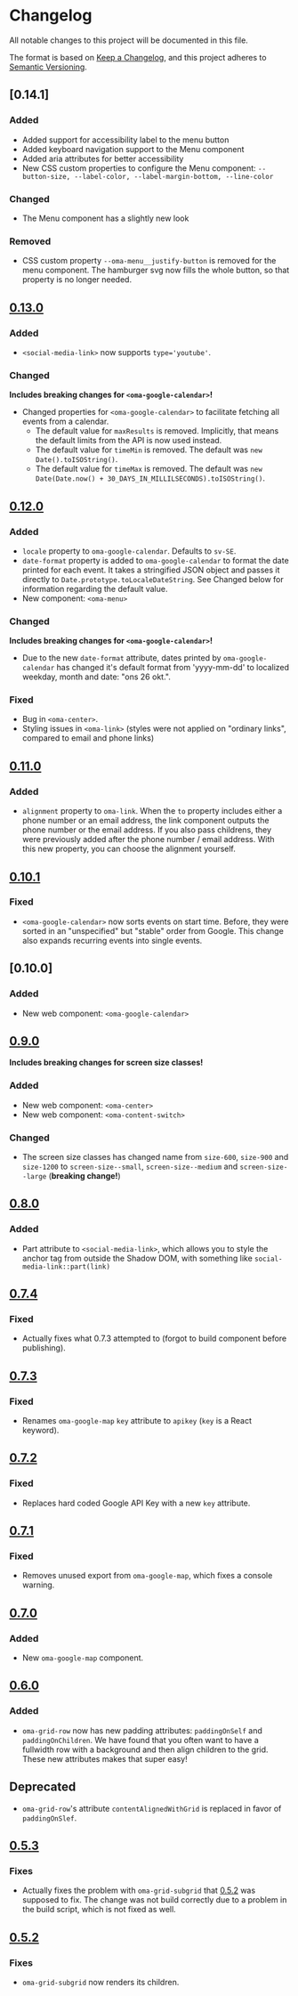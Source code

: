 # Changelog

All notable changes to this project will be documented in this file.

The format is based on [Keep a Changelog](https://keepachangelog.com/en/1.0.0/),
and this project adheres to
[Semantic Versioning](https://semver.org/spec/v2.0.0.html).

## [0.14.1]

### Added

- Added support for accessibility label to the menu button
- Added keyboard navigation support to the Menu component
- Added aria attributes for better accessibility
- New CSS custom properties to configure the Menu component:
  `--button-size, --label-color, --label-margin-bottom, --line-color`

### Changed

- The Menu component has a slightly new look

### Removed

- CSS custom property `--oma-menu__justify-button` is removed for the menu
  component. The hamburger svg now fills the whole button, so that property is
  no longer needed.

## [0.13.0]

### Added

- `<social-media-link>` now supports `type='youtube'`.

### Changed

**Includes breaking changes for `<oma-google-calendar>`!**

- Changed properties for `<oma-google-calendar>` to facilitate fetching all
  events from a calendar.
  - The default value for `maxResults` is removed. Implicitly, that means the
    default limits from the API is now used instead.
  - The default value for `timeMin` is removed. The default was
    `new Date().toISOString()`.
  - The default value for `timeMax` is removed. The default was
    `new Date(Date.now() + 30_DAYS_IN_MILLILSECONDS).toISOString()`.

## [0.12.0]

### Added

- `locale` property to `oma-google-calendar`. Defaults to `sv-SE`.
- `date-format` property is added to `oma-google-calendar` to format the date
  printed for each event. It takes a stringified JSON object and passes it
  directly to `Date.prototype.toLocaleDateString`. See Changed below for
  information regarding the default value.
- New component: `<oma-menu>`

### Changed

**Includes breaking changes for `<oma-google-calendar>`!**

- Due to the new `date-format` attribute, dates printed by `oma-google-calendar`
  has changed it's default format from 'yyyy-mm-dd' to localized weekday, month
  and date: "ons 26 okt.".

### Fixed

- Bug in `<oma-center>`.
- Styling issues in `<oma-link>` (styles were not applied on "ordinary links",
  compared to email and phone links)

## [0.11.0]

### Added

- `alignment` property to `oma-link`. When the `to` property includes either a
  phone number or an email address, the link component outputs the phone number
  or the email address. If you also pass childrens, they were previously added
  after the phone number / email address. With this new property, you can choose
  the alignment yourself.

## [0.10.1]

### Fixed

- `<oma-google-calendar>` now sorts events on start time. Before, they were
  sorted in an "unspecified" but "stable" order from Google. This change also
  expands recurring events into single events.

## [0.10.0]

### Added

- New web component: `<oma-google-calendar>`

## [0.9.0]

**Includes breaking changes for screen size classes!**

### Added

- New web component: `<oma-center>`
- New web component: `<oma-content-switch>`

### Changed

- The screen size classes has changed name from `size-600`, `size-900` and
  `size-1200` to `screen-size--small`, `screen-size--medium` and
  `screen-size--large` (**breaking change!**)

## [0.8.0]

### Added

- Part attribute to `<social-media-link>`, which allows you to style the anchor
  tag from outside the Shadow DOM, with something like
  `social-media-link::part(link)`

## [0.7.4]

### Fixed

- Actually fixes what 0.7.3 attempted to (forgot to build component before
  publishing).

## [0.7.3]

### Fixed

- Renames `oma-google-map` `key` attribute to `apikey` (`key` is a React
  keyword).

## [0.7.2]

### Fixed

- Replaces hard coded Google API Key with a new `key` attribute.

## [0.7.1]

### Fixed

- Removes unused export from `oma-google-map`, which fixes a console warning.

## [0.7.0]

### Added

- New `oma-google-map` component.

## [0.6.0]

### Added

- `oma-grid-row` now has new padding attributes: `paddingOnSelf` and
  `paddingOnChildren`. We have found that you often want to have a fullwidth row
  with a background and then align children to the grid. These new attributes
  makes that super easy!

## Deprecated

- `oma-grid-row`'s attribute `contentAlignedWithGrid` is replaced in favor of
  `paddingOnSlef`.

## [0.5.3]

### Fixes

- Actually fixes the problem with `oma-grid-subgrid` that [0.5.2] was supposed
  to fix. The change was not build correctly due to a problem in the build
  script, which is not fixed as well.

## [0.5.2]

### Fixes

- `oma-grid-subgrid` now renders its children.

[0.13.0]: https://github.com/oma-wc/oma/compare/v0.12.0...v0.13.0
[0.12.0]: https://github.com/oma-wc/oma/compare/v0.11.0...v0.12.0
[0.11.0]: https://github.com/oma-wc/oma/compare/v0.10.1...v0.11.0
[0.10.1]: https://github.com/oma-wc/oma/compare/v0.10.0...v0.10.1
[0.9.0]: https://github.com/oma-wc/oma/compare/v0.8.0...v0.9.0
[0.8.0]: https://github.com/oma-wc/oma/compare/v0.7.4...v0.8.0
[0.7.4]: https://github.com/oma-wc/oma/compare/v0.7.3...v0.7.4
[0.7.3]: https://github.com/oma-wc/oma/compare/v0.7.2...v0.7.3
[0.7.2]: https://github.com/oma-wc/oma/compare/v0.7.1...v0.7.2
[0.7.1]: https://github.com/oma-wc/oma/compare/v0.7.0...v0.7.1
[0.7.0]: https://github.com/oma-wc/oma/compare/v0.6.0...v0.7.0
[0.6.0]: https://github.com/oma-wc/oma/compare/v0.5.3...v0.6.0
[0.5.3]: https://github.com/oma-wc/oma/compare/v0.5.2...v0.5.3
[0.5.2]: https://github.com/oma-wc/oma/compare/v0.5.1...v0.5.2
